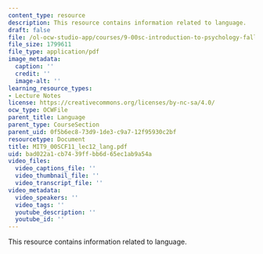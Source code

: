 ```yaml
---
content_type: resource
description: This resource contains information related to language.
draft: false
file: /ol-ocw-studio-app/courses/9-00sc-introduction-to-psychology-fall-2011/bad022a1cb7439ffbb6d65ec1ab9a54a_MIT9_00SCF11_lec12_lang.pdf
file_size: 1799611
file_type: application/pdf
image_metadata:
  caption: ''
  credit: ''
  image-alt: ''
learning_resource_types:
- Lecture Notes
license: https://creativecommons.org/licenses/by-nc-sa/4.0/
ocw_type: OCWFile
parent_title: Language
parent_type: CourseSection
parent_uid: 0f5b6ec8-73d9-1de3-c9a7-12f95930c2bf
resourcetype: Document
title: MIT9_00SCF11_lec12_lang.pdf
uid: bad022a1-cb74-39ff-bb6d-65ec1ab9a54a
video_files:
  video_captions_file: ''
  video_thumbnail_file: ''
  video_transcript_file: ''
video_metadata:
  video_speakers: ''
  video_tags: ''
  youtube_description: ''
  youtube_id: ''
---
```

This resource contains information related to language.